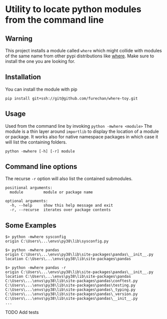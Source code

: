 # Utility to locate python modules from the command line 


## Warning

This project installs a module called ```where```
which might collide with modules of the same name from other pypi distributions like [where](https://pypi.org/project/where/).
Make sure to install the one you are looking for.

## Installation

You can install the module with pip

```pip install git+ssh://git@github.com/furechan/where-toy.git```

## Usage

Used from the command line by invoking ```python -mwhere <module>```
The module is a thin layer around ```importlib``` to display the location of a module or package.
It works also for native namespace packages in which case it will list the containing folders.


```console
python -mwhere [-h] [-r] module
```

## Command line options

The recurse ```-r``` option will also list the contained submodules.

```console
positional arguments:
  module         module or package name

optional arguments:
  -h, --help     show this help message and exit
  -r, --recurse  iterates over package contents
```

## Some Examples

```console
$> python -mwhere sysconfig 
origin C:\Users\...\envs\py38\lib\sysconfig.py

$> python -mwhere pandas      
origin C:\Users\...\envs\py38\lib\site-packages\pandas\__init__.py
location C:\Users\...\envs\py38\lib\site-packages\pandas

$> python -mwhere pandas -r 
origin C:\Users\...\envs\py38\lib\site-packages\pandas\__init__.py
location C:\Users\...\envs\py38\lib\site-packages\pandas
C:\Users\...\envs\py38\lib\site-packages\pandas\conftest.py
C:\Users\...\envs\py38\lib\site-packages\pandas\testing.py
C:\Users\...\envs\py38\lib\site-packages\pandas\_typing.py
C:\Users\...\envs\py38\lib\site-packages\pandas\_version.py
C:\Users\...\envs\py38\lib\site-packages\pandas\__init__.py
...
```

TODO Add tests
